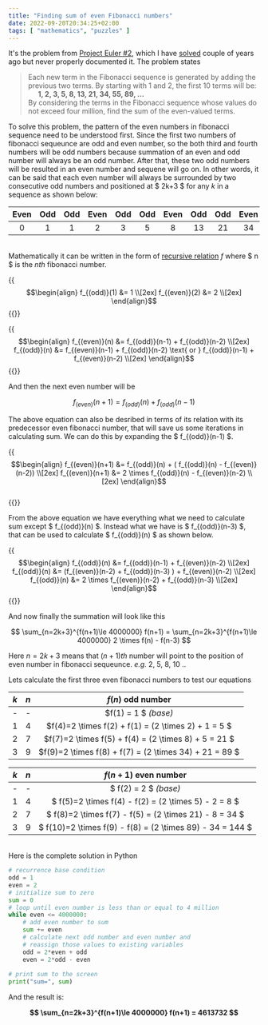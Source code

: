 ```yaml
---
title: "Finding sum of even Fibonacci numbers" 
date: 2022-09-20T20:34:25+02:00
tags: [ "mathematics", "puzzles" ]
---
```


It's the problem from [Project Euler #2](https://projecteuler.net/problem=2), which I have [solved](https://github.com/furqantariq/Project-Euler/tree/master/p2) couple of years ago but never properly documented it. 
The problem states 
>Each new term in the Fibonacci sequence is generated by adding the previous two terms. By starting with 1 and 2, the first 10 terms will be:        
>&nbsp;&nbsp;&nbsp;&nbsp; **1, 2, 3, 5, 8, 13, 21, 34, 55, 89, ...**    
>By considering the terms in the Fibonacci sequence whose values do not exceed four million, find the sum of the even-valued terms.


To solve this problem, the pattern of the even numbers in fibonacci sequence need to be understood first. Since the first two numbers of fibonacci sequeunce are odd and even number, so the both third and fourth numbers will be odd numbers because summation of an even and odd number will always be an odd number. After that, these two odd numbers will be resulted in an even number and sequene will go on. In other words, it can be said that each even number will always be surrounded by two consecutive odd numbers and positioned at $ 2k+3 $ for any $k$ in a sequence as shown below:     

| Even | Odd | Odd | Even | Odd | Odd | Even | Odd | Odd | Even | Odd | Odd | Even |.. |
|:----:|:---:|:---:|:----:|:---:|:---:|:----:|:---:|:---:|:----:|:---:|:---:|:----:|---|
| 0    | 1   | 1   | 2    | 3   | 5   | 8    | 13  | 21  | 34   | 55  | 89  | 144  |.. |
        
\
Mathematically it can be written in the form of [recursive relation](https://en.wikipedia.org/wiki/Recurrence_relation) $f$ where $ n $ is the $nth$ fibonacci number.      

{{<math>}}
$$\begin{align} 
f_{(odd)}(1) &= 1 \\[2ex]
f_{(even)}(2) &= 2 \\[2ex]
\end{align}$$
{{</math>}}

{{<math>}}
$$\begin{align} 
f_{(even)}(n) &= f_{(odd)}(n-1) + f_{(odd)}(n-2) \\[2ex]
f_{(odd)}(n) &= f_{(even)}(n-1) + f_{(odd)}(n-2) \text{ or } f_{(odd)}(n-1) + f_{(even)}(n-2) \\[2ex]
\end{align}$$
{{</math>}}

And then the next even number will be      

$$ f_{(even)}(n+1) = f_{(odd)}(n) + f_{(odd)}(n-1) $$       

The above equation can also be desribed in terms of its relation with its predecessor even fibonacci number, that will save us some iterations in calculating sum. We can do this by expanding the $ f_{(odd)}(n-1) $.

{{<math>}}
$$\begin{align}
f_{(even)}(n+1) &= f_{(odd)}(n) + ( f_{(odd)}(n) - f_{(even)}(n-2)) \\[2ex]               
f_{(even)}(n+1) &= 2 \times f_{(odd)}(n) - f_{(even)}(n-2) \\[2ex]
\end{align}$$               
{{</math>}}

From the above equation we have everything what we need to calculate sum except $ f_{(odd)}(n) $. Instead what we have is $ f_{(odd)}(n-3) $, that can be used to calculate $ f_{(odd)}(n) $ as shown below.      

{{<math>}}
$$\begin{align} 
f_{(odd)}(n) &= f_{(odd)}(n-1) + f_{(even)}(n-2) \\[2ex]
f_{(odd)}(n) &= (f_{(even)}(n-2) + f_{(odd)}(n-3) ) + f_{(even)}(n-2) \\[2ex]       
f_{(odd)}(n) &= 2 \times f_{(even)}(n-2) + f_{(odd)}(n-3) \\[2ex]
\end{align}$$
{{</math>}}


And now finally the summation will look like this  

$$ \sum_{n=2k+3}^{f(n+1)\le 4000000} f(n+1) = \sum_{n=2k+3}^{f(n+1)\le 4000000} 2 \times f(n) - f(n-3) $$       

Here $n=2k+3$ means that $(n+1)th$ number will point to the position of even number in fibonacci sequeunce. *e.g.* 2, 5, 8, 10 ..   

Lets calculate the first three even fibonacci numbers to test our equations       


| $k$ | $n$ | $f(n)$ odd number | 
|:-:|:-:|:-:|
| - | - | $f(1) = 1 $ *(base)* |
| 1 | 4 | $f(4)=2 \times f(2) + f(1) = (2 \times 2) + 1 = 5 $ |
| 2 | 7 | $f(7)=2 \times f(5) + f(4) = (2 \times 8) + 5 = 21 $ |
| 3 | 9 | $f(9)=2 \times f(8) + f(7) = (2 \times 34) + 21 = 89 $ |
               
| $k$ | $n$ | $f(n+1)$ even number |
|:-:|:-:|:-:|
| - | - | $ f(2) = 2 $ *(base)* |
| 1 | 4 | $ f(5)=2 \times f(4) - f(2) = (2 \times 5) - 2 = 8 $ |
| 2 | 7 | $ f(8)=2 \times f(7) - f(5) = (2 \times 21) - 8 = 34 $ |
| 3 | 9 | $ f(10)=2 \times f(9) - f(8) = (2 \times 89) - 34 = 144 $ |
         

\
Here is the complete solution in Python      
```python
# recurrence base condition
odd = 1
even = 2
# initialize sum to zero
sum = 0
# loop until even number is less than or equal to 4 million 
while even <= 4000000:
    # add even number to sum
    sum += even
    # calculate next odd number and even number and
    # reassign those values to existing variables
    odd = 2*even + odd
    even = 2*odd - even   
        
# print sum to the screen
print("sum=", sum)
```
And the result is:         
          
**$$ \sum_{n=2k+3}^{f(n+1)\le 4000000} f(n+1) = 4613732 $$**
